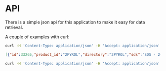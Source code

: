 API
===
There is a simple json api for this application to make it easy for data
retrieval.

A couple of examples with curl:
```bash
curl -H 'Content-Type: application/json' -H 'Accept: application/json' -X GET -d '{"user":{"email":"user@example.com","password":"secret"}}' http://localhost:3000/api/products
```
```json
[{"id":33265,"product_id":"2PYROL","directory":"2PYROL","sds":"SDS - 2-PYROL.pdf","pds":"PDS - 2-Pyrol.pdf","vendor_id":"ASI ISP SINGAPORE","vendor_name":null,"description":"2-Pyrol (2 Pyrrolidone Purf)","description2":"2-Pyrol (2 Pyrrolidone Purf)","sds_expiry":"2018-07-11T00:00:00.000Z","unit_measure":"KG","shelf_life":"","inventory":"0.0","quantity_purchase_order":null,"quantity_packing_slip":null,"created_at":"2016-01-22T01:48:03.912Z","updated_at":"2016-01-22T01:48:03.912Z"}, ... ]
```
```bash
curl -H 'Content-Type: application/json' -H 'Accept: application/json' -X GET -d '{"user":{"email":"user@example.com","password":"secret"}}' http://localhost:3000/api/products/33265
```
